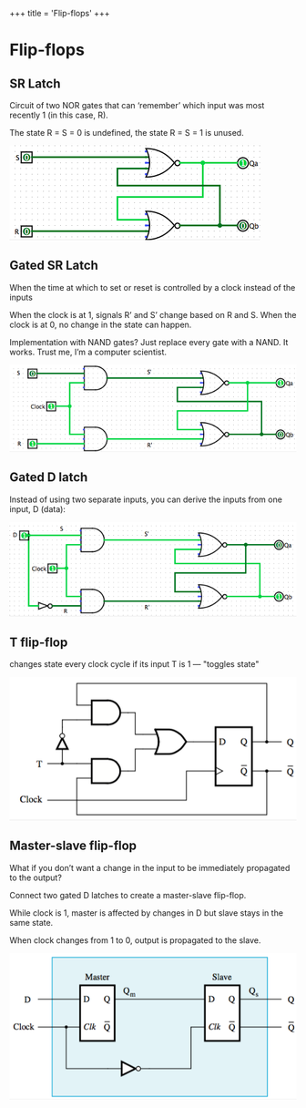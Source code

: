 +++
title = 'Flip-flops'
+++
# Flip-flops
## SR Latch

Circuit of two NOR gates that can ‘remember’ which input was most recently 1 (in this case, R).

The state R = S = 0 is undefined, the state R = S = 1 is unused.

![screenshot.png](screenshot-45.png)

## Gated SR Latch

When the time at which to set or reset is controlled by a clock instead of the inputs

When the clock is at 1, signals R’ and S’ change based on R and S.
When the clock is at 0, no change in the state can happen.

Implementation with NAND gates? Just replace every gate with a NAND. It works. Trust me, I’m a computer scientist.

![screenshot.png](screenshot-46.png)

## Gated D latch

Instead of using two separate inputs, you can derive the inputs from one input, D (data):

![screenshot.png](screenshot-47.png)

## T flip-flop
changes state every clock cycle if its input T is 1 — "toggles state"

![screenshot.png](screenshot-43.png)

## Master-slave flip-flop

What if you don’t want a change in the input to be immediately propagated to the output?

Connect two gated D latches to create a master-slave flip-flop.

While clock is 1, master is affected by changes in D but slave stays in the same state.

When clock changes from 1 to 0, output is propagated to the slave.

![screenshot.png](screenshot-44.png)
